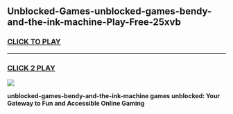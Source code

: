 
## Unblocked-Games-unblocked-games-bendy-and-the-ink-machine-Play-Free-25xvb
<h3>
<a href="https://premium76.site?title=unblocked-games-bendy-and-the-ink-machine&ref=20A">CLICK TO PLAY</a></h3>
<hr>

<h3>
<a href="https://premium76.site?title=unblocked-games-bendy-and-the-ink-machine&ref=20A">CLICK 2 PLAY</a>
  
</h3>

<a href="https://premium76.site?title=unblocked-games-bendy-and-the-ink-machine&ref=20A"><img src="https://clearcache.store/games.png"></a>


**unblocked-games-bendy-and-the-ink-machine games unblocked: Your Gateway to Fun and Accessible Online Gaming**
